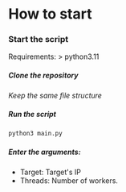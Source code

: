 # How to start
### Start the script
Requirements: > python3.11 

##### Clone the repository

*Keep the same file structure*

##### Run the script
```python
python3 main.py
```

##### Enter the arguments:
- Target: Target's IP
- Threads: Number of workers.
